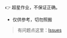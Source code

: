  :point_right: 超星作业，不保证正确。

* 仅供参考，切勿照搬

>有问题点这里：[Issues](https://gitee.com/urleisure/data_-structure_-and_-algorithm-homework/issues)